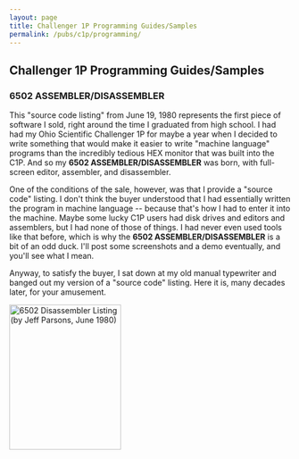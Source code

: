 ```yaml
---
layout: page
title: Challenger 1P Programming Guides/Samples
permalink: /pubs/c1p/programming/
---
```


Challenger 1P Programming Guides/Samples
---

### 6502 ASSEMBLER/DISASSEMBLER

This "source code listing" from June 19, 1980 represents the first piece of software I sold, right around the
time I graduated from high school.  I had had my Ohio Scientific Challenger 1P for maybe a year when I decided
to write something that would make it easier to write "machine language" programs than the incredibly tedious
HEX monitor that was built into the C1P.  And so my **6502 ASSEMBLER/DISASSEMBLER** was born, with full-screen
editor, assembler, and disassembler.

One of the conditions of the sale, however, was that I provide a "source code" listing.  I don't think the buyer
understood that I had essentially written the program in machine language -- because that's how I had to enter it
into the machine.  Maybe some lucky C1P users had disk drives and editors and assemblers, but I had none of those
of things.  I had never even used tools like that before, which is why the **6502 ASSEMBLER/DISASSEMBLER** is a
bit of an odd duck.  I'll post some screenshots and a demo eventually, and you'll see what I mean.

Anyway, to satisfy the buyer, I sat down at my old manual typewriter and banged out my version of a "source
code" listing.  Here it is, many decades later, for your amusement.

[<img src="http://archive.pcjs.org/pubs/c1p/programming/thumbs/OSI_Assembler-Disassembler_Listing-thumb.jpg" width="200" height="260" alt="6502 Disassembler Listing (by Jeff Parsons, June 1980)"/>](http://archive.pcjs.org/pubs/c1p/programming/pdfs/OSI_Assembler-Disassembler_Listing.pdf)
